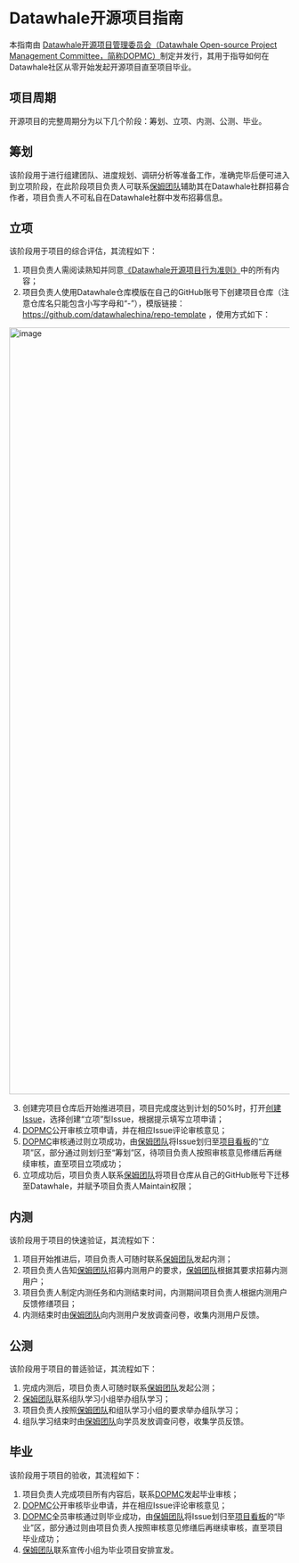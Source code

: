 # Datawhale开源项目指南
本指南由 [Datawhale开源项目管理委员会（Datawhale Open-source Project Management Committee，简称DOPMC）](https://github.com/datawhalechina/DOPMC)制定并发行，其用于指导如何在Datawhale社区从零开始发起开源项目直至项目毕业。

## 项目周期
开源项目的完整周期分为以下几个阶段：筹划、立项、内测、公测、毕业。

## 筹划
该阶段用于进行组建团队、进度规划、调研分析等准备工作，准确完毕后便可进入到立项阶段，在此阶段项目负责人可联系[保姆团队](./OP.md)辅助其在Datawhale社群招募合作者，项目负责人不可私自在Datawhale社群中发布招募信息。

## 立项
该阶段用于项目的综合评估，其流程如下：
1. 项目负责人需阅读熟知并同意[《Datawhale开源项目行为准则》](./CODE_OF_CONDUCT.md)中的所有内容；
2. 项目负责人使用Datawhale仓库模版在自己的GitHub账号下创建项目仓库（注意仓库名只能包含小写字母和“-”），模版链接：https://github.com/datawhalechina/repo-template ，使用方式如下：
<img width="1376" alt="image" src="https://github.com/user-attachments/assets/21de6e49-469f-4f74-a115-cb9afbe23624">

3. 创建完项目仓库后开始推进项目，项目完成度达到计划的50%时，打开[创建Issue](https://github.com/datawhalechina/DOPMC/issues/new/choose)，选择创建“立项”型Issue，根据提示填写立项申请；
4. [DOPMC](./ROLES.md)公开审核立项申请，并在相应Issue评论审核意见；
5. [DOPMC](./ROLES.md)审核通过则立项成功，由[保姆团队](./OP.md)将Issue划归至[项目看板](https://github.com/datawhalechina/DOPMC/projects/1)的“立项”区，部分通过则划归至“筹划”区，待项目负责人按照审核意见修缮后再继续审核，直至项目立项成功；
6. 立项成功后，项目负责人联系[保姆团队](./OP.md)将项目仓库从自己的GitHub账号下迁移至Datawhale，并赋予项目负责人Maintain权限；

## 内测
该阶段用于项目的快速验证，其流程如下：
1. 项目开始推进后，项目负责人可随时联系[保姆团队](./OP.md)发起内测；
2. 项目负责人告知[保姆团队](./OP.md)招募内测用户的要求，[保姆团队](./OP.md)根据其要求招募内测用户；
3. 项目负责人制定内测任务和内测结束时间，内测期间项目负责人根据内测用户反馈修缮项目；
4. 内测结束时由[保姆团队](./OP.md)向内测用户发放调查问卷，收集内测用户反馈。

## 公测
该阶段用于项目的普适验证，其流程如下：
1. 完成内测后，项目负责人可随时联系[保姆团队](./OP.md)发起公测；
2. [保姆团队](./OP.md)联系组队学习小组举办组队学习；
3. 项目负责人按照[保姆团队](./OP.md)和组队学习小组的要求举办组队学习；
4. 组队学习结束时由[保姆团队](./OP.md)向学员发放调查问卷，收集学员反馈。

## 毕业
该阶段用于项目的验收，其流程如下：
1. 项目负责人完成项目所有内容后，联系[DOPMC](./ROLES.md)发起毕业审核；
2. [DOPMC](./ROLES.md)公开审核毕业申请，并在相应Issue评论审核意见；
3. [DOPMC](./ROLES.md)全员审核通过则毕业成功，由[保姆团队](./OP.md)将Issue划归至[项目看板](https://github.com/datawhalechina/DOPMC/projects/1)的“毕业”区，部分通过则由项目负责人按照审核意见修缮后再继续审核，直至项目毕业成功；
4. [保姆团队](./OP.md)联系宣传小组为毕业项目安排宣发。
